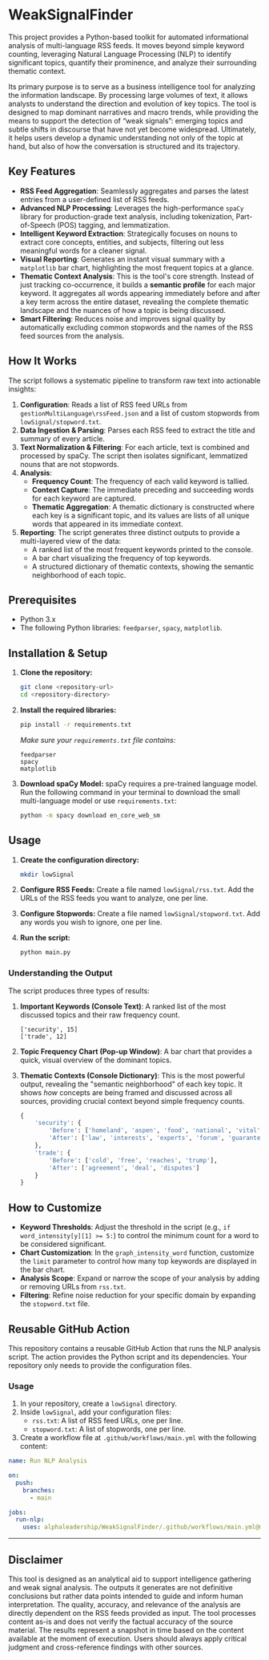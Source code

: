 # WeakSignalFinder

This project provides a Python-based toolkit for automated informational analysis of multi-language RSS feeds. It moves beyond simple keyword counting, leveraging Natural Language Processing (NLP) to identify significant topics, quantify their prominence, and analyze their surrounding thematic context.

Its primary purpose is to serve as a business intelligence tool for analyzing the information landscape. By processing large volumes of text, it allows analysts to understand the direction and evolution of key topics. The tool is designed to map dominant narratives and macro trends, while providing the means to support the detection of “weak signals”: ​​emerging topics and subtle shifts in discourse that have not yet become widespread. Ultimately, it helps users develop a dynamic understanding not only of the topic at hand, but also of how the conversation is structured and its trajectory.

## Key Features

-   **RSS Feed Aggregation**: Seamlessly aggregates and parses the latest entries from a user-defined list of RSS feeds.
-   **Advanced NLP Processing**: Leverages the high-performance `spaCy` library for production-grade text analysis, including tokenization, Part-of-Speech (POS) tagging, and lemmatization.
-   **Intelligent Keyword Extraction**: Strategically focuses on nouns to extract core concepts, entities, and subjects, filtering out less meaningful words for a cleaner signal.
-   **Visual Reporting**: Generates an instant visual summary with a `matplotlib` bar chart, highlighting the most frequent topics at a glance.
-   **Thematic Context Analysis**: This is the tool's core strength. Instead of just tracking co-occurrence, it builds a **semantic profile** for each major keyword. It aggregates all words appearing immediately before and after a key term across the entire dataset, revealing the complete thematic landscape and the nuances of how a topic is being discussed.
-   **Smart Filtering**: Reduces noise and improves signal quality by automatically excluding common stopwords and the names of the RSS feed sources from the analysis.

## How It Works

The script follows a systematic pipeline to transform raw text into actionable insights:

1.  **Configuration**: Reads a list of RSS feed URLs from `gestionMultiLanguage\rssFeed.json` and a list of custom stopwords from `lowSignal/stopword.txt`.
2.  **Data Ingestion & Parsing**: Parses each RSS feed to extract the title and summary of every article.
3.  **Text Normalization & Filtering**: For each article, text is combined and processed by spaCy. The script then isolates significant, lemmatized nouns that are not stopwords.
4.  **Analysis**:
    -   **Frequency Count**: The frequency of each valid keyword is tallied.
    -   **Context Capture**: The immediate preceding and succeeding words for each keyword are captured.
    -   **Thematic Aggregation**: A thematic dictionary is constructed where each key is a significant topic, and its values are lists of all unique words that appeared in its immediate context.
5.  **Reporting**: The script generates three distinct outputs to provide a multi-layered view of the data:
    -   A ranked list of the most frequent keywords printed to the console.
    -   A bar chart visualizing the frequency of top keywords.
    -   A structured dictionary of thematic contexts, showing the semantic neighborhood of each topic.

## Prerequisites

-   Python 3.x
-   The following Python libraries: `feedparser`, `spacy`, `matplotlib`.

## Installation & Setup

1.  **Clone the repository:**
    ```bash
    git clone <repository-url>
    cd <repository-directory>
    ```

2.  **Install the required libraries:**
    ```bash
    pip install -r requirements.txt
    ```
    *Make sure your `requirements.txt` file contains:*
    ```
    feedparser
    spacy
    matplotlib
    ```

3.  **Download spaCy Model:**
    spaCy requires a pre-trained language model. Run the following command in your terminal to download the small multi-language model or use `requirements.txt`:
    ```bash
    python -m spacy download en_core_web_sm
    ```

## Usage

1.  **Create the configuration directory:**
    ```bash
    mkdir lowSignal
    ```

2.  **Configure RSS Feeds:**
    Create a file named `lowSignal/rss.txt`. Add the URLs of the RSS feeds you want to analyze, one per line.

3.  **Configure Stopwords:**
    Create a file named `lowSignal/stopword.txt`. Add any words you wish to ignore, one per line.

4.  **Run the script:**
    ```bash
    python main.py
    ```

### Understanding the Output

The script produces three types of results:

1.  **Important Keywords (Console Text)**: A ranked list of the most discussed topics and their raw frequency count.
    ```
    ['security', 15]
    ['trade', 12]
    ```

2.  **Topic Frequency Chart (Pop-up Window)**: A bar chart that provides a quick, visual overview of the dominant topics.

3.  **Thematic Contexts (Console Dictionary)**: This is the most powerful output, revealing the "semantic neighborhood" of each key topic. It shows *how* concepts are being framed and discussed across all sources, providing crucial context beyond simple frequency counts.
    ```python
    {
        'security': {
            'Before': ['homeland', 'aspen', 'food', 'national', 'vital'],
            'After': ['law', 'interests', 'experts', 'forum', 'guarantees']
        },
        'trade': {
            'Before': ['cold', 'free', 'reaches', 'trump'],
            'After': ['agreement', 'deal', 'disputes']
        }
    }
    ```

## How to Customize

-   **Keyword Thresholds**: Adjust the threshold in the script (e.g., `if word_intensity[y][1] >= 5:`) to control the minimum count for a word to be considered significant.
-   **Chart Customization**: In the `graph_intensity_word` function, customize the `limit` parameter to control how many top keywords are displayed in the bar chart.
-   **Analysis Scope**: Expand or narrow the scope of your analysis by adding or removing URLs from `rss.txt`.
-   **Filtering**: Refine noise reduction for your specific domain by expanding the `stopword.txt` file.

## Reusable GitHub Action

This repository contains a reusable GitHub Action that runs the NLP analysis script. The action provides the Python script and its dependencies. Your repository only needs to provide the configuration files.

### Usage

1.  In your repository, create a `lowSignal` directory.
2.  Inside `lowSignal`, add your configuration files:
    *   `rss.txt`: A list of RSS feed URLs, one per line.
    *   `stopword.txt`: A list of stopwords, one per line.
3.  Create a workflow file at `.github/workflows/main.yml` with the following content:

```yaml
name: Run NLP Analysis

on:
  push:
    branches:
      - main

jobs:
  run-nlp:
    uses: alphaleadership/WeakSignalFinder/.github/workflows/main.yml@main
```

---

## Disclaimer

This tool is designed as an analytical aid to support intelligence gathering and weak signal analysis. The outputs it generates are not definitive conclusions but rather data points intended to guide and inform human interpretation. The quality, accuracy, and relevance of the analysis are directly dependent on the RSS feeds provided as input. The tool processes content as-is and does not verify the factual accuracy of the source material. The results represent a snapshot in time based on the content available at the moment of execution. Users should always apply critical judgment and cross-reference findings with other sources.


